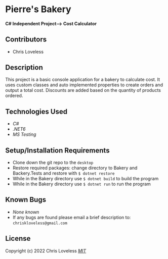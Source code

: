 # Pierre's Bakery

#### C# Independent Project--> Cost Calculator

## Contributors

* Chris Loveless

## Description
This project is a basic console application for a bakery to calculate cost. It uses custom classes and auto implemented properties to create orders and output a total cost. Discounts are added based on the quantity of products ordered.

## Technologies Used

* _C#_
* _.NET6_
* _MS Testing_

## Setup/Installation Requirements

* Clone down the git repo to the ```desktop```
* Restore required packages: change directory to Bakery and Backery.Tests and restore with ```$ dotnet restore```
* While in the Bakery directory use ```$ dotnet build``` to build the program
* While in the Bakery directory use ```$ dotnet run``` to run the program 

## Known Bugs

* _None known_
* If any bugs are found please email a brief description to: ```chriskloveless@gmail.com```

## License
Copyright (c) 2022 Chris Loveless
_[MIT](https://choosealicense.com/licenses/mit/)_